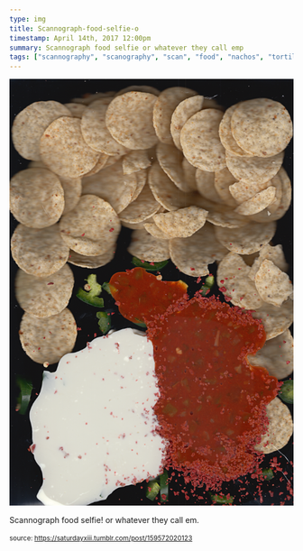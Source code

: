 ```yaml
---
type: img
title: Scannograph-food-selfie-o
timestamp: April 14th, 2017 12:00pm
summary: Scannograph food selfie or whatever they call emp 
tags: ["scannography", "scanography", "scan", "food", "nachos", "tortilla", "chips", "salsa", "edible", "photography"]
---
```

<img src="../media/159572020123.png"/>
                                                                                          <div class="caption"><p>Scannograph food selfie! or whatever they call em.</p> </div>
                                    
                
                
                
                
                                
<small>source: https://saturdayxiii.tumblr.com/post/159572020123</small>